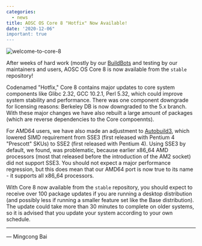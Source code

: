 ```yaml
---
categories:
  - news
title: AOSC OS Core 8 "Hotfix" Now Available!
date: '2020-12-06"
important: true
---
```


![welcome-to-core-8](https://i.imgur.com/PpSCv5F.png)

After weeks of hard work (mostly by our [BuildBots](https://wiki.aosc.io/developer/infrastructure/buildbots/)
and testing by our maintainers and users, AOSC OS Core 8 is now available from
the `stable` repository!

Codenamed "Hotfix," Core 8 contains major updates to core system components
like Glibc 2.32, GCC 10.2.1, Perl 5.32, which could improve system stability
and performance. There was one component downgrade for licensing reasons:
Berkeley DB is now downgraded to the 5.x branch. With these major changes
we have also rebuilt a large amount of packages (which are reverse
dependencies to the Core compoennts).

For AMD64 users, we have also made an adjustment to [Autobuild3](https://github.com/AOSC-Dev/autobuild3),
which lowered SIMD requirement from SSE3 (first released with Pentium 4
"Prescott" SKUs) to SSE2 (first released with Pentium 4). Using SSE3 by
default, we found, was problematic, because earlier x86_64 AMD processors
(most that released before the introduction of the AM2 socket) did not
support SSE3. You should not expect a major performance regression, but this
does mean that our AMD64 port is now true to its name - it supports all
x86_64 processors.

With Core 8 now available from the `stable` repository, you should expect
to receive over 100 package updates if you are running a desktop distribution
(and possibly less if running a smaller feature set like the Base
distribution). The update could take more than 30 minutes to complete on older
systems, so it is advised that you update your system according to your
own schedule.

----

— Mingcong Bai
